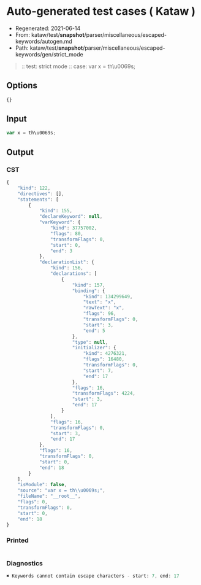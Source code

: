 # Auto-generated test cases ( Kataw )
- Regenerated: 2021-06-14
- From: kataw/test/__snapshot__/parser/miscellaneous/escaped-keywords/autogen.md
- Path: kataw/test/__snapshot__/parser/miscellaneous/escaped-keywords/gen/strict_mode
> :: test: strict mode
> :: case: var x = th\u0069s;
## Options

`````js
{}
`````
## Input

`````js
var x = th\u0069s;
`````
## Output

### CST

```javascript
{
    "kind": 122,
    "directives": [],
    "statements": [
        {
            "kind": 155,
            "declareKeyword": null,
            "varKeyword": {
                "kind": 37757002,
                "flags": 80,
                "transformFlags": 0,
                "start": 0,
                "end": 3
            },
            "declarationList": {
                "kind": 156,
                "declarations": [
                    {
                        "kind": 157,
                        "binding": {
                            "kind": 134299649,
                            "text": "x",
                            "rawText": "x",
                            "flags": 96,
                            "transformFlags": 0,
                            "start": 3,
                            "end": 5
                        },
                        "type": null,
                        "initializer": {
                            "kind": 4276321,
                            "flags": 16480,
                            "transformFlags": 0,
                            "start": 7,
                            "end": 17
                        },
                        "flags": 16,
                        "transformFlags": 4224,
                        "start": 3,
                        "end": 17
                    }
                ],
                "flags": 16,
                "transformFlags": 0,
                "start": 3,
                "end": 17
            },
            "flags": 16,
            "transformFlags": 0,
            "start": 0,
            "end": 18
        }
    ],
    "isModule": false,
    "source": "var x = th\\u0069s;",
    "fileName": "__root__",
    "flags": 0,
    "transformFlags": 0,
    "start": 0,
    "end": 18
}
```

### Printed

```javascript

```

### Diagnostics

```javascript
✖ Keywords cannot contain escape characters - start: 7, end: 17

```

